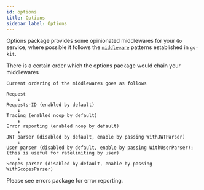 ```yaml
---
id: options
title: Options
sidebar_label: Options
---
```


Options package provides some opinionated middlewares for your `Go` service,
where possible it follows the
[`middleware`](https://godoc.org/github.com/go-kit/kit/endpoint#Middleware)
patterns established in `go-kit`.

There is a certain order which the options package would chain your middlewares

```text
Current ordering of the middlewares goes as follows

Request
	↓
Requests-ID (enabled by default)
	↓
Tracing (enabled noop by default)
	↓
Error reporting (enabled noop by default)
	↓
JWT parser (disabled by default, enable by passing WithJWTParser)
	↓
User parser (disabled by default, enable by passing WithUserParser); (this is useful for ratelimiting by user)
	↓
Scopes parser (disabled by default, enable by passing WithScopesParser)
```

Please see errors package for error reporting.
